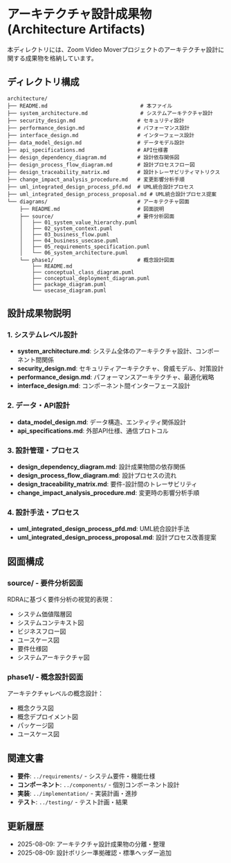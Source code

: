 # アーキテクチャ設計成果物 (Architecture Artifacts)

本ディレクトリには、Zoom Video Moverプロジェクトのアーキテクチャ設計に関する成果物を格納しています。

## ディレクトリ構成

```
architecture/
├── README.md                              # 本ファイル
├── system_architecture.md                 # システムアーキテクチャ設計
├── security_design.md                    # セキュリティ設計
├── performance_design.md                 # パフォーマンス設計
├── interface_design.md                   # インターフェース設計
├── data_model_design.md                  # データモデル設計
├── api_specifications.md                 # API仕様書
├── design_dependency_diagram.md          # 設計依存関係図
├── design_process_flow_diagram.md        # 設計プロセスフロー図
├── design_traceability_matrix.md         # 設計トレーサビリティマトリクス
├── change_impact_analysis_procedure.md   # 変更影響分析手順
├── uml_integrated_design_process_pfd.md  # UML統合設計プロセス
├── uml_integrated_design_process_proposal.md # UML統合設計プロセス提案
└── diagrams/                             # アーキテクチャ図面
    ├── README.md                         # 図面説明
    ├── source/                           # 要件分析図面
    │   ├── 01_system_value_hierarchy.puml
    │   ├── 02_system_context.puml
    │   ├── 03_business_flow.puml
    │   ├── 04_business_usecase.puml
    │   ├── 05_requirements_specification.puml
    │   └── 06_system_architecture.puml
    └── phase1/                           # 概念設計図面
        ├── README.md
        ├── conceptual_class_diagram.puml
        ├── conceptual_deployment_diagram.puml
        ├── package_diagram.puml
        └── usecase_diagram.puml
```

## 設計成果物説明

### 1. システムレベル設計
- **system_architecture.md**: システム全体のアーキテクチャ設計、コンポーネント間関係
- **security_design.md**: セキュリティアーキテクチャ、脅威モデル、対策設計
- **performance_design.md**: パフォーマンスアーキテクチャ、最適化戦略
- **interface_design.md**: コンポーネント間インターフェース設計

### 2. データ・API設計
- **data_model_design.md**: データ構造、エンティティ関係設計
- **api_specifications.md**: 外部API仕様、通信プロトコル

### 3. 設計管理・プロセス
- **design_dependency_diagram.md**: 設計成果物間の依存関係
- **design_process_flow_diagram.md**: 設計プロセスの流れ
- **design_traceability_matrix.md**: 要件-設計間のトレーサビリティ
- **change_impact_analysis_procedure.md**: 変更時の影響分析手順

### 4. 設計手法・プロセス
- **uml_integrated_design_process_pfd.md**: UML統合設計手法
- **uml_integrated_design_process_proposal.md**: 設計プロセス改善提案

## 図面構成

### source/ - 要件分析図面
RDRAに基づく要件分析の視覚的表現：
- システム価値階層図
- システムコンテキスト図
- ビジネスフロー図
- ユースケース図
- 要件仕様図
- システムアーキテクチャ図

### phase1/ - 概念設計図面
アーキテクチャレベルの概念設計：
- 概念クラス図
- 概念デプロイメント図
- パッケージ図
- ユースケース図

## 関連文書

- **要件**: `../requirements/` - システム要件・機能仕様
- **コンポーネント**: `../components/` - 個別コンポーネント設計
- **実装**: `../implementation/` - 実装計画・進捗
- **テスト**: `../testing/` - テスト計画・結果

## 更新履歴

- 2025-08-09: アーキテクチャ設計成果物の分離・整理
- 2025-08-09: 設計ポリシー準拠確認・標準ヘッダー追加